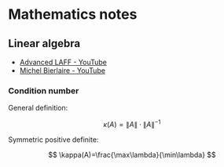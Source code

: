 # Mathematics notes

## Linear algebra

- [Advanced LAFF - YouTube](https://www.youtube.com/@advancedlaff6453/playlists)
- [Michel Bierlaire - YouTube](https://www.youtube.com/@MichelBierlaire/videos)

### Condition number

General definition:

$$
\kappa(A)=\lVert{A}\rVert\cdotp\lVert{A}\rVert^{-1}
$$

Symmetric positive definite:

$$
\kappa(A)=\frac{\max\lambda}{\min\lambda}
$$



<!-- ![Objective function: preconditioning](https://www.youtube.com/watch?v=50QYOzCnpT8) -->